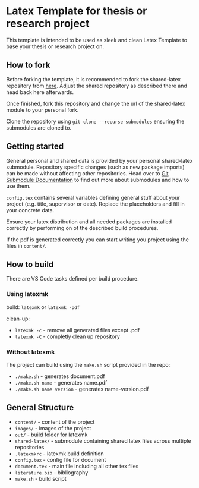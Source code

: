 # Latex Template for thesis or research project

This template is intended to be used as sleek and clean Latex Template to base your thesis or research project on.

## How to fork

Before forking the template, it is recommended to fork the shared-latex repository from [here](https://gitlab.com/sbaeurle/shared-latex.git).
Adjust the shared repository as described there and head back here afterwards.

Once finished, fork this repository and change the url of the shared-latex module to your personal fork.

Clone the repository using `git clone --recurse-submodules` ensuring the submodules are cloned to.

## Getting started

General personal and shared data is provided by your personal shared-latex submodule.
Repository specific changes (such as new package imports) can be made without affecting other repositories.
Head over to [Git Submodule Documentation](https://git-scm.com/book/en/v2/Git-Tools-Submodules) to find out more about submodules and how to use them.

`config.tex` contains several variables defining general stuff about your project (e.g. title, supervisor or date).
Replace the placeholders and fill in your concrete data.

Ensure your latex distribution and all needed packages are installed correctly by performing on of the described build procedures.

If the pdf is generated correctly you can start writing you project using the files in `content/`.

## How to build

There are VS Code tasks defined per build procedure.

### Using latexmk

build: `latexmk` or `latexmk -pdf`

clean-up:

* `latexmk -c` - remove all generated files except .pdf
* `latexmk -C` - completly clean up repository

### Without latexmk

The project can build using the `make.sh` script provided in the repo:

* `./make.sh` - generates document.pdf
* `./make.sh name` - generates name.pdf
* `./make.sh name version` - generates name-version.pdf

## General Structure

* `content/` - content of the project
* `images/` - images of the project
* `out/` - build folder for latexmk
* `shared-latex/` - submodule containing shared latex files across multiple repositories
* `.latexmkrc` - latexmk build definition
* `config.tex` - config file for document
* `document.tex` - main file including all other tex files
* `literature.bib` - bibliography
* `make.sh` - build script